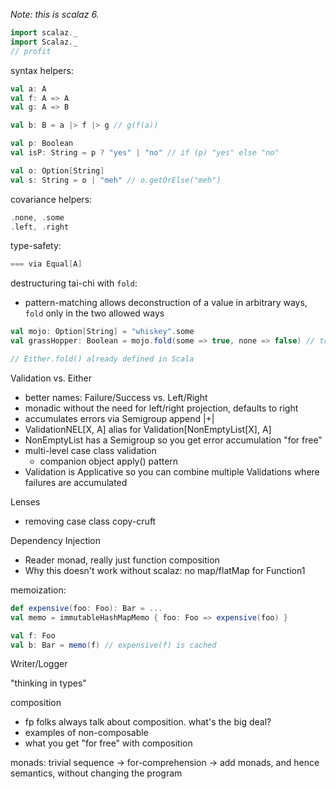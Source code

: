 _Note: this is scalaz 6._

```scala
import scalaz._
import Scalaz._
// profit
```

syntax helpers: 

```scala
val a: A
val f: A => A
val g: A => B

val b: B = a |> f |> g // g(f(a))

val p: Boolean
val isP: String = p ? "yes" | "no" // if (p) "yes" else "no"

val o: Option[String]
val s: String = o | "meh" // o.getOrElse("meh")
```

covariance helpers: 
```scala
.none, .some
.left, .right
```

type-safety:
```scala
=== via Equal[A]
```

destructuring tai-chi with `fold`:
 * pattern-matching allows deconstruction of a value in arbitrary ways, `fold` only in the two allowed ways
```scala
val mojo: Option[String] = "whiskey".some
val grassHopper: Boolean = mojo.fold(some => true, none => false) // true

// Either.fold() already defined in Scala
```

Validation vs. Either
 * better names: Failure/Success vs. Left/Right
 * monadic without the need for left/right projection, defaults to right
 * accumulates errors via Semigroup append |+|
 * ValidationNEL[X, A] alias for Validation[NonEmptyList[X], A]
 * NonEmptyList has a Semigroup so you get error accumulation "for free"
 * multi-level case class validation
   * companion object apply() pattern
 * Validation is Applicative so you can combine multiple Validations where failures are accumulated

Lenses
 * removing case class copy-cruft

Dependency Injection
 * Reader monad, really just function composition
 * Why this doesn't work without scalaz: no map/flatMap for Function1

memoization:
```scala
def expensive(foo: Foo): Bar = ...
val memo = immutableHashMapMemo { foo: Foo => expensive(foo) }

val f: Foo
val b: Bar = memo(f) // expensive(f) is cached
```

Writer/Logger

"thinking in types"

composition
 * fp folks always talk about composition. what's the big deal? 
 * examples of non-composable
 * what you get "for free" with composition

monads: trivial sequence -> for-comprehension -> add monads, and hence semantics, without changing the program

